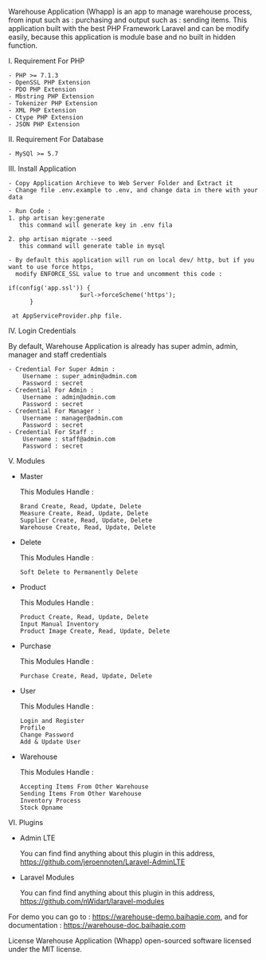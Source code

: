 Warehouse Application (Whapp) is an app to manage warehouse process, from input such as : purchasing and output such as : sending items. This application built with the best PHP Framework Laravel and can be modify easily, because this application is module base and no built in hidden function.

I. Requirement For PHP

    - PHP >= 7.1.3
    - OpenSSL PHP Extension
    - PDO PHP Extension
    - Mbstring PHP Extension
    - Tokenizer PHP Extension
    - XML PHP Extension
    - Ctype PHP Extension
    - JSON PHP Extension


II. Requirement For Database

    - MySQl >= 5.7


III. Install Application

    - Copy Application Archieve to Web Server Folder and Extract it
    - Change file .env.example to .env, and change data in there with your data

    - Run Code :
	1. php artisan key:generate
	   this command will generate key in .env fila

	2. php artisan migrate --seed
	   this command will generate table in mysql

    - By default this application will run on local dev/ http, but if you want to use force https,
      modify ENFORCE_SSL value to true and uncomment this code :

	if(config('app.ssl')) {
                 	    $url->forceScheme('https');
          }

     at AppServiceProvider.php file.

IV. Login Credentials

By default, Warehouse Application is already has super admin, admin, manager and staff credentials

    - Credential For Super Admin :
        Username : super_admin@admin.com
        Password : secret
    - Credential For Admin :
        Username : admin@admin.com
        Password : secret
    - Credential For Manager :
        Username : manager@admin.com
        Password : secret
    - Credential For Staff :
        Username : staff@admin.com
        Password : secret

V. Modules

- Master

  This Modules Handle :

      Brand Create, Read, Update, Delete
      Measure Create, Read, Update, Delete
      Supplier Create, Read, Update, Delete
      Warehouse Create, Read, Update, Delete


- Delete

  This Modules Handle :

      Soft Delete to Permanently Delete


- Product

  This Modules Handle :

      Product Create, Read, Update, Delete
      Input Manual Inventory
      Product Image Create, Read, Update, Delete


- Purchase

  This Modules Handle :

      Purchase Create, Read, Update, Delete


- User

  This Modules Handle :

      Login and Register
      Profile
      Change Password
      Add & Update User


- Warehouse

  This Modules Handle :

      Accepting Items From Other Warehouse
      Sending Items From Other Warehouse
      Inventory Process
      Stock Opname



VI. Plugins

- Admin LTE

  You can find find anything about this plugin in this address, https://github.com/jeroennoten/Laravel-AdminLTE

- Laravel Modules

  You can find find anything about this plugin in this address, https://github.com/nWidart/laravel-modules


For demo you can go to : https://warehouse-demo.baihaqie.com, and for documentation : https://warehouse-doc.baihaqie.com

License
Warehouse Application (Whapp) open-sourced software licensed under the MIT license.
